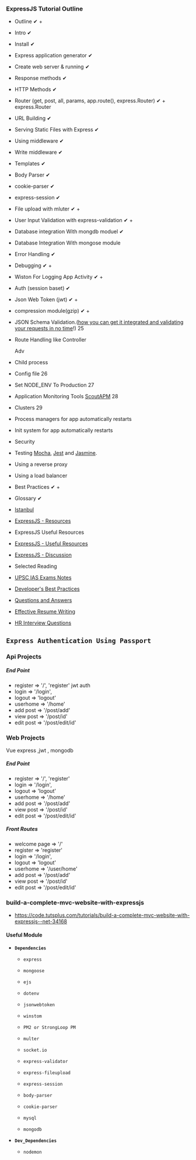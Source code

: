 ### ExpressJS Tutorial Outline

- Outline  ✔ +

- Intro  ✔ 

- Install  ✔ 

- Express application generator  ✔

- Create web server & running  ✔  

- Response methods ✔

- HTTP Methods ✔ 

- Router (get, post, all, params, app.route(), express.Router)   ✔ + express.Router 

- URL Building ✔ 

- Serving Static Files with Express  ✔ 

- Using middleware ✔  

- Write middleware  ✔  

- Templates ✔  

- Body Parser   ✔ 

- cookie-parser  ✔ 

- express-session  ✔ 

- File upload with mluter  ✔  + 

- User Input Validation with express-validation ✔  +  

- Database integration With mongdb moduel   ✔  

- Database Integration  With mongose  module

- Error Handling   ✔  

- Debugging ✔  +

- Wiston For Logging App Activity  ✔  + 

- Auth (session baset)   ✔  

- Json Web Token  (jwt)  ✔  + 

- compression module(gzip) ✔  + 

- JSON Schema Validation.([how you can get it integrated and validating your requests in no time](https://simonplend.com/how-can-you-handle-request-validation-in-your-express-based-api/)!) 25

- Route Handling like Controller

  Adv

- Child process 

- Config file 26

- Set NODE_ENV To Production 27 

- Application Monitoring Tools [ScoutAPM](https://scoutapm.com/nodejs-monitoring) 28

- Clusters 29

- Process managers for app automatically restarts 

- Init system for app automatically restarts 

  

- Security 

- Testing  [Mocha](https://mochajs.org/), [Jest](https://jestjs.io/) and [Jasmine](https://jasmine.github.io/).

- Using a reverse proxy 

- Using a load balancer

  

- Best Practices    ✔  +  

- Glossary ✔ 

- [Istanbul](https://www.npmjs.com/package/istanbul) 

  






- [ExpressJS - Resources](https://www.tutorialspoint.com/expressjs/expressjs_resources.htm)
- ExpressJS Useful Resources
- [ExpressJS - Useful Resources](https://www.tutorialspoint.com/expressjs/expressjs_useful_resources.htm)
- [ExpressJS - Discussion](https://www.tutorialspoint.com/expressjs/expressjs_discussion.htm)



- Selected Reading

- [UPSC IAS Exams Notes](https://www.tutorialspoint.com/upsc_ias_exams.htm)

- [Developer's Best Practices](https://www.tutorialspoint.com/developers_best_practices/index.htm)

- [Questions and Answers](https://www.tutorialspoint.com/questions_and_answers.htm)

- [Effective Resume Writing](https://www.tutorialspoint.com/effective_resume_writing.htm)

- [HR Interview Questions](https://www.tutorialspoint.com/hr_interview_questions/index.htm)

  




## `Express Authentication Using Passport`





### Api Projects

##### End Point

- register => '/', 'register' jwt auth 
- login  => '/login', 
- logout => 'logout'
- userhome => '/home'
- add post  => '/post/add'
- view post  => '/post/id'
- edit post  => '/post/edit/id'



### Web Projects

Vue express ,jwt , mongodb

##### End Point

- register => '/', 'register'
- login  => '/login', 
- logout => 'logout'
- userhome => '/home'
- add post  => '/post/add'
- view post  => '/post/id'
- edit post  => '/post/edit/id'



##### Front Routes

- welcome page => '/'
- register => 'register'
- login  => '/login', 
- logout => 'logout'
- userhome => '/user/home'
- add post  => '/post/add'
- view post  => '/post/id'
- edit post  => '/post/edit/id'



### build-a-complete-mvc-website-with-expressjs

- https://code.tutsplus.com/tutorials/build-a-complete-mvc-website-with-expressjs--net-34168



#### Useful Module

- **`Dependencies`**

  - `express`

  - `mongoose`

  - `ejs`

  - `dotenv`

  - `jsonwebtoken`

  - `winstom`

  - `PM2 or StrongLoop PM`

  - `multer`

  - `socket.io`

  - `express-validator`

    

  - `express-fileupload`

  - `express-session`

  - `body-parser`

  - `cookie-parser`

  - `mysql`

  - `mongodb`



- **`Dev_Dependencies`**
  - `nodemon`



  



#### 